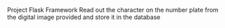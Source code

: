 Project
Flask Framework
Read out the character on the number plate from the digital image provided and store it in the database
